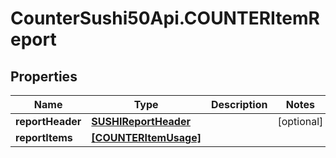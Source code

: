 # CounterSushi50Api.COUNTERItemReport

## Properties
Name | Type | Description | Notes
------------ | ------------- | ------------- | -------------
**reportHeader** | [**SUSHIReportHeader**](SUSHIReportHeader.md) |  | [optional] 
**reportItems** | [**[COUNTERItemUsage]**](COUNTERItemUsage.md) |  | 



